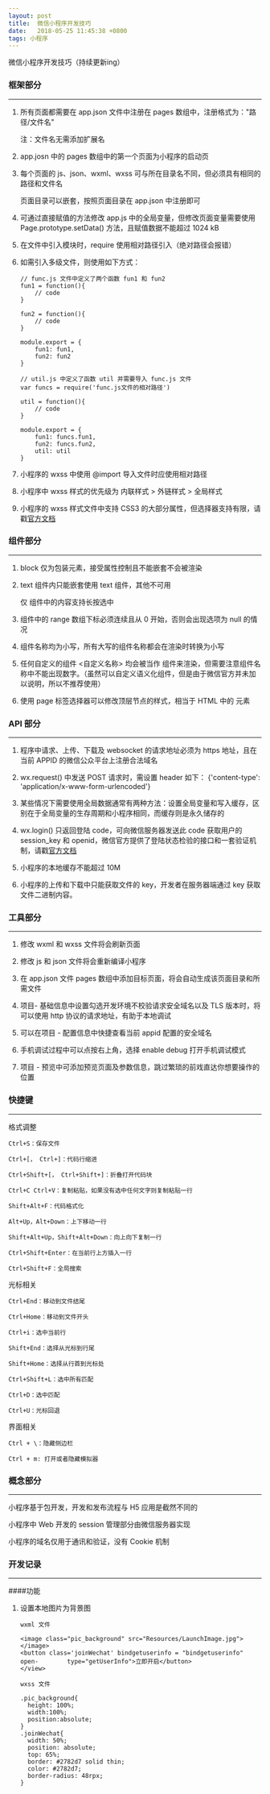 ```yaml
---
layout: post
title:  微信小程序开发技巧
date:   2018-05-25 11:45:38 +0800
tags: 小程序 
---
```


微信小程序开发技巧（持续更新ing） 

### 框架部分
***
1. 所有页面都需要在 app.json 文件中注册在 pages 数组中，注册格式为："路径/文件名"

	注：文件名无需添加扩展名

2. app.josn 中的 pages 数组中的第一个页面为小程序的启动页

3. 每个页面的 js、json、wxml、wxss 可与所在目录名不同，但必须具有相同的路径和文件名

	页面目录可以嵌套，按照页面目录在 app.json 中注册即可

4. 可通过直接赋值的方法修改 app.js 中的全局变量，但修改页面变量需要使用 	Page.prototype.setData() 方法，且赋值数据不能超过 1024 kB

5. 在文件中引入模块时，require 使用相对路径引入（绝对路径会报错）

6. 如需引入多级文件，则使用如下方式：

	```
    // func.js 文件中定义了两个函数 fun1 和 fun2
    fun1 = function(){
        // code
    }

    fun2 = function(){
        // code
    }

    module.export = {
        fun1: fun1,
        fun2: fun2
    }

    // util.js 中定义了函数 util 并需要导入 func.js 文件
    var funcs = require('func.js文件的相对路径')

    util = function(){
        // code
    }

    module.export = {
        fun1: funcs.fun1,
        fun2: funcs.fun2,
        util: util
    }
    ```
    
7. 小程序的 wxss 中使用 @import 导入文件时应使用相对路径

8. 小程序中 wxss 样式的优先级为 内联样式 > 外链样式 > 全局样式

9. 小程序的 wxss 样式文件中支持 CSS3 的大部分属性，但选择器支持有限，请戳[官方文档](https://developers.weixin.qq.com/miniprogram/dev/framework/view/wxss.html?t=20161222)

### 组件部分
***
1. block 仅为包装元素，接受属性控制且不能嵌套不会被渲染

2. text 组件内只能嵌套使用 text 组件，其他不可用

   仅 <text> 组件中的内容支持长按选中

3. <picker> 组件中的 range 数组下标必须连续且从 0 开始，否则会出现选项为 null 的情况

4. 组件名称均为小写，所有大写的组件名称都会在渲染时转换为小写

5. 任何自定义的组件 <自定义名称> 均会被当作 <view> 组件来渲染，但需要注意组件名称中不能出现数字。（虽然可以自定义语义化组件，但是由于微信官方并未加以说明，所以不推荐使用）

6. 使用 page 标签选择器可以修改顶层节点的样式，相当于 HTML 中的 <body> 元素

### API 部分
***
1. 程序中请求、上传、下载及 websocket 的请求地址必须为 https 地址，且在当前 APPID 的微信公众平台上注册合法域名

2. wx.request() 中发送 POST 请求时，需设置 header 如下： {'content-type': 'application/x-www-form-urlencoded'}

3. 某些情况下需要使用全局数据通常有两种方法：设置全局变量和写入缓存，区别在于全局变量的生存周期和小程序相同，而缓存则是永久储存的

4. wx.login() 只返回登陆 code，可向微信服务器发送此 code 获取用户的 session_key 和 openid，微信官方提供了登陆状态检验的接口和一套验证机制，请戳[官方文档](https://link.juejin.im/?target=https%3A%2F%2Fmp.weixin.qq.com%2Fdebug%2Fwxadoc%2Fdev%2Fapi%2Fapi-login.html%3Ft%3D20161222%23wxloginobject)

5. 小程序的本地缓存不能超过 10M

6. 小程序的上传和下载中只能获取文件的 key，开发者在服务器端通过 key 获取文件二进制内容。

### 工具部分
***
1. 修改 wxml 和 wxss 文件将会刷新页面

2. 修改 js 和 json 文件将会重新编译小程序

3. 在 app.json 文件 pages 数组中添加目标页面，将会自动生成该页面目录和所需文件

4. 项目- 基础信息中设置勾选开发环境不校验请求安全域名以及 TLS 版本时，将可以使用 http 协议的请求地址，有助于本地调试

5. 可以在项目 - 配置信息中快捷查看当前 appid 配置的安全域名

6. 手机调试过程中可以点按右上角，选择 enable debug 打开手机调试模式

7. 项目 - 预览中可添加预览页面及参数信息，跳过繁琐的前戏直达你想要操作的位置

### 快捷键
***

格式调整

    Ctrl+S：保存文件

    Ctrl+[， Ctrl+]：代码行缩进

    Ctrl+Shift+[， Ctrl+Shift+]：折叠打开代码块

    Ctrl+C Ctrl+V：复制粘贴，如果没有选中任何文字则复制粘贴一行

    Shift+Alt+F：代码格式化

    Alt+Up，Alt+Down：上下移动一行

    Shift+Alt+Up，Shift+Alt+Down：向上向下复制一行

    Ctrl+Shift+Enter：在当前行上方插入一行

    Ctrl+Shift+F：全局搜索 
光标相关

    Ctrl+End：移动到文件结尾

    Ctrl+Home：移动到文件开头

    Ctrl+i：选中当前行

    Shift+End：选择从光标到行尾

    Shift+Home：选择从行首到光标处

    Ctrl+Shift+L：选中所有匹配

    Ctrl+D：选中匹配

    Ctrl+U：光标回退 
界面相关

    Ctrl + \：隐藏侧边栏

    Ctrl + m: 打开或者隐藏模拟器 
    
### 概念部分
***
小程序基于包开发，开发和发布流程与 H5 应用是截然不同的

小程序中 Web 开发的 session 管理部分由微信服务器实现

小程序的域名仅用于通讯和验证，没有 Cookie 机制

### 开发记录
***
####功能
1. 设置本地图片为背景图
		
	```
	wxml 文件
	
	<image class="pic_background" src="Resources/LaunchImage.jpg"></image>
	<button class='joinWechat' bindgetuserinfo = "bindgetuserinfo" open-		type="getUserInfo">立即开启</button>
	</view>
	
	wxss 文件
	
	.pic_background{
	  height: 100%;
	  width:100%;
	  position:absolute;
	}
	.joinWechat{
	  width: 50%;
	  position: absolute;
	  top: 65%;
	  border: #2782d7 solid thin;
	  color: #2782d7;
	  border-radius: 48rpx;
	}
	```
	